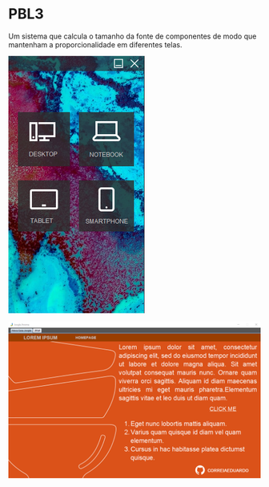 # PBL3
Um sistema que calcula o tamanho da fonte de componentes de modo que mantenham a proporcionalidade em diferentes telas.

![alt text](https://raw.githubusercontent.com/CorreiaEduardo/PBL3/master/preview/1.png)

![alt text](https://raw.githubusercontent.com/CorreiaEduardo/PBL3/master/preview/2.png)
